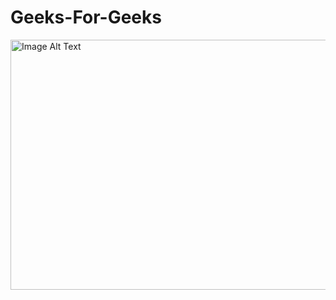 # Geeks-For-Geeks
<img src="https://www.careerguide.com/career/wp-content/uploads/2023/09/GFG-placements.jpeg" alt="Image Alt Text" width="1000" height="400">
